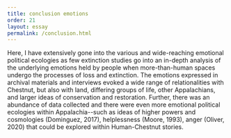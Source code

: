 ```yaml
---
title: conclusion emotions
order: 21
layout: essay
permalink: /conclusion.html
---
```


Here, I have extensively gone into the various and wide-reaching emotional political ecologies as few extinction studies go into an in-depth analysis of the underlying emotions held by people when more-than-human spaces undergo the processes of loss and extinction. The emotions expressed in archival materials and interviews evoked a wide range of relationalities with Chestnut, but also with land, differing groups of life, other Appalachians, and larger ideas of conservation and restoration. Further, there was an abundance of data collected and there were even more emotional political ecologies within Appalachia--such as ideas of higher powers and cosmologies (Dominguez, 2017), helplessness (Moore, 1993), anger (Oliver, 2020) that could be explored within Human-Chestnut stories.
